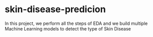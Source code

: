 # skin-disease-predicion
In this project, we perform all the steps of EDA and we build multiple Machine Learning models to detect the type of Skin Disease
